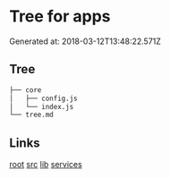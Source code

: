 # Tree for apps
Generated at: 2018-03-12T13:48:22.571Z
## Tree
```bash
├── core
│   ├── config.js
│   └── index.js
└── tree.md

```

## Links
[root](../../tree.md)
[src](../tree.md)
[lib](../lib/tree.md)
[services](../services/tree.md)